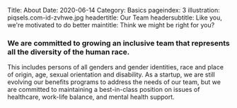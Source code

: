 Title: About
Date: 2020-06-14
Category: Basics
pageindex: 3
illustration: piqsels.com-id-zvhwe.jpg
headertitle: Our Team
headersubtitle: Like you, we're motivated to do better
maintitle: Think we might be right for you?

### We are committed to growing an inclusive team that represents all the diversity of the human race.

This includes persons of all genders and gender identities, race and place of origin, age, sexual orientation and disability. As a startup, we are still evolving our benefits programs to address the needs of our team, but we are committed to maintaining a best-in-class position on issues of healthcare, work-life balance, and mental health support.